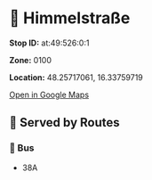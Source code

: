 # 🚉 Himmelstraße


**Stop ID:** at:49:526:0:1

**Zone:** 0100

**Location:** 48.25717061, 16.33759719

[Open in Google Maps](https://www.google.com/maps?q=48.25717061,16.33759719)

## 🚆 Served by Routes

### 🚌 Bus
- 38A